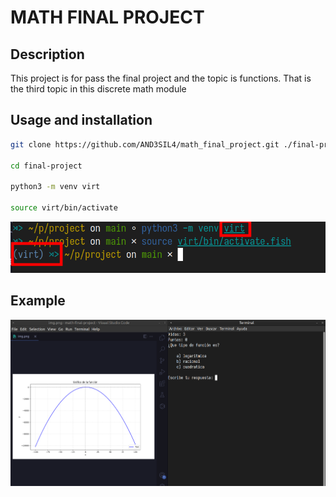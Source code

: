 # MATH FINAL PROJECT

## Description

This project is for pass the final project and the topic is functions. That is the third topic in this discrete math module

## Usage and installation

```bash
git clone https://github.com/AND3SIL4/math_final_project.git ./final-project

cd final-project

python3 -m venv virt

source virt/bin/activate
```

![intallation](image-1.png)

## Example

![execution_example](image.png)
